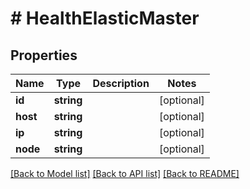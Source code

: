 # # HealthElasticMaster

## Properties

Name | Type | Description | Notes
------------ | ------------- | ------------- | -------------
**id** | **string** |  | [optional]
**host** | **string** |  | [optional]
**ip** | **string** |  | [optional]
**node** | **string** |  | [optional]

[[Back to Model list]](../../README.md#models) [[Back to API list]](../../README.md#endpoints) [[Back to README]](../../README.md)
